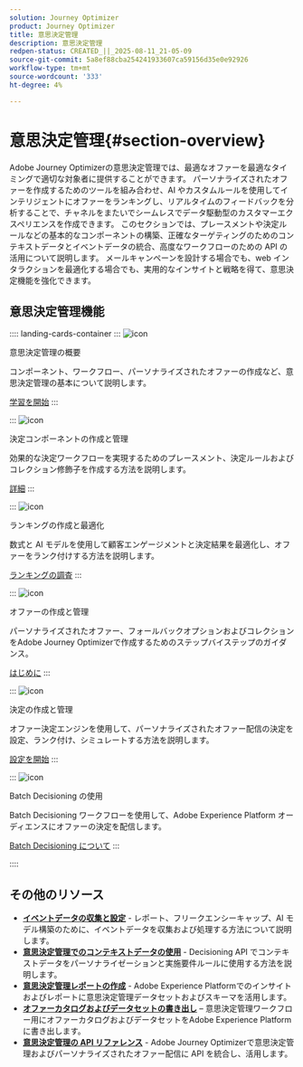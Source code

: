 ```yaml
---
solution: Journey Optimizer
product: Journey Optimizer
title: 意思決定管理
description: 意思決定管理
redpen-status: CREATED_||_2025-08-11_21-05-09
source-git-commit: 5a8ef88cba254241933607ca59156d35e0e92926
workflow-type: tm+mt
source-wordcount: '333'
ht-degree: 4%

---
```



# 意思決定管理{#section-overview}

Adobe Journey Optimizerの意思決定管理では、最適なオファーを最適なタイミングで適切な対象者に提供することができます。 パーソナライズされたオファーを作成するためのツールを組み合わせ、AI やカスタムルールを使用してインテリジェントにオファーをランキングし、リアルタイムのフィードバックを分析することで、チャネルをまたいでシームレスでデータ駆動型のカスタマーエクスペリエンスを作成できます。 このセクションでは、プレースメントや決定ルールなどの基本的なコンポーネントの構築、正確なターゲティングのためのコンテキストデータとイベントデータの統合、高度なワークフローのための API の活用について説明します。 メールキャンペーンを設計する場合でも、web インタラクションを最適化する場合でも、実用的なインサイトと戦略を得て、意思決定機能を強化できます。

## 意思決定管理機能

:::: landing-cards-container
:::
![icon](https://cdn.experienceleague.adobe.com/icons/circle-play.svg?lang=ja)

意思決定管理の概要

コンポーネント、ワークフロー、パーソナライズされたオファーの作成など、意思決定管理の基本について説明します。

[学習を開始](get-started-decision-landing-page.md)
:::

:::
![icon](https://cdn.experienceleague.adobe.com/icons/puzzle-piece.svg?lang=ja)

決定コンポーネントの作成と管理

効果的な決定ワークフローを実現するためのプレースメント、決定ルールおよびコレクション修飾子を作成する方法を説明します。

[詳細](create-components-landing-page.md)
:::

:::
![icon](https://cdn.experienceleague.adobe.com/icons/bullseye.svg?lang=ja)

ランキングの作成と最適化

数式と AI モデルを使用して顧客エンゲージメントと決定結果を最適化し、オファーをランク付けする方法を説明します。

[ランキングの調査](rankings-landing-page.md)
:::

:::
![icon](https://cdn.experienceleague.adobe.com/icons/list-check.svg?lang=ja)

オファーの作成と管理

パーソナライズされたオファー、フォールバックオプションおよびコレクションをAdobe Journey Optimizerで作成するためのステップバイステップのガイダンス。

[はじめに](managing-offers-in-the-offer-library-landing-page.md)
:::

:::
![icon](https://cdn.experienceleague.adobe.com/icons/gear.svg?lang=ja)

決定の作成と管理

オファー決定エンジンを使用して、パーソナライズされたオファー配信の決定を設定、ランク付け、シミュレートする方法を説明します。

[設定を開始](create-manage-activities-landing-page.md)
:::

:::
![icon](https://cdn.experienceleague.adobe.com/icons/screwdriver-wrench.svg?lang=ja)

Batch Decisioning の使用

Batch Decisioning ワークフローを使用して、Adobe Experience Platform オーディエンスにオファーの決定を配信します。

[Batch Decisioning について](../using/offers/batch-delivery.md)
:::

::::


## その他のリソース

- **[イベントデータの収集と設定](collect-event-data-landing-page.md)** - レポート、フリークエンシーキャップ、AI モデル構築のために、イベントデータを収集および処理する方法について説明します。
- **[意思決定管理でのコンテキストデータの使用](context-data-landing-page.md)** - Decisioning API でコンテキストデータをパーソナライゼーションと実施要件ルールに使用する方法を説明します。
- **[意思決定管理レポートの作成](create-reports-landing-page.md)** - Adobe Experience Platformでのインサイトおよびレポートに意思決定管理データセットおよびスキーマを活用します。
- **[オファーカタログおよびデータセットの書き出し](export-catalog-landing-page.md)** – 意思決定管理ワークフロー用にオファーカタログおよびデータセットをAdobe Experience Platformに書き出します。
- **[意思決定管理の API リファレンス](api-reference-landing-page.md)** - Adobe Journey Optimizerで意思決定管理およびパーソナライズされたオファー配信に API を統合し、活用します。
